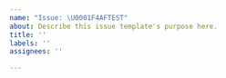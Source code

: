 ```yaml
---
name: "Issue: \U0001F4AFTEST"
about: Describe this issue template's purpose here.
title: ''
labels: ''
assignees: ''

---
```



